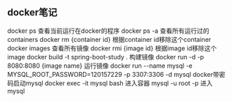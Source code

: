 ## docker笔记
docker ps 查看当前运行在docker的程序
docker ps -a 查看所有运行过的containers
docker rm {container id} 根据container id移除这个container
docker images 查看所有镜像
docker rmi {image id} 根据image id移除这个image
docker build -t spring-boot-study . 构建镜像
docker run -d -p 8080:8080 {image name} 运行镜像
docker run --name mysql -e MYSQL_ROOT_PASSWORD=120157229 -p 3307:3306 -d mysql docker带密码启动mysql
docker exec -it mysql bash 进入容器
mysql -u root -p 进入mysql
